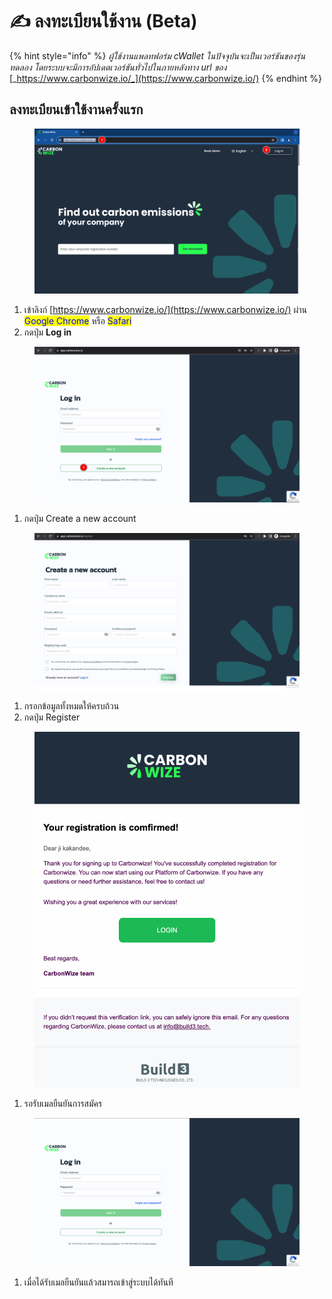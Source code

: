 # ✍ ลงทะเบียนใช้งาน (Beta)

{% hint style="info" %}
_ผู้ใช้งานแพลทฟอร์ม cWallet ในปัจจุบันจะเป็นเวอร์ชันของรุ่นทดลอง โดยระบบจะมีการอัปเดตเวอร์ชันทั่วไปในภายหลังทาง url ของ_ [_https://www.carbonwize.io/_](https://www.carbonwize.io/)
{% endhint %}

## ลงทะเบียนเข้าใช้งานครั้งแรก

<figure><img src="../.gitbook/assets/image (125).png" alt=""><figcaption></figcaption></figure>

1. เข้าลิงก์ [https://www.carbonwize.io/](https://www.carbonwize.io/) ผ่าน <mark style="color:blue;">Google Chrome</mark> หรือ <mark style="color:blue;">Safari</mark>
2. กดปุ่ม **Log in**



<figure><img src="../.gitbook/assets/image (5) (1).png" alt=""><figcaption></figcaption></figure>

1. กดปุ่ม Create a new account

<figure><img src="../.gitbook/assets/image (1) (1) (1) (1).png" alt=""><figcaption></figcaption></figure>

1. กรอกข้อมูลทั้งหมดให้ครบถ้วน
2. กดปุ่ม Register



<figure><img src="../.gitbook/assets/image (2) (1) (1) (1).png" alt=""><figcaption></figcaption></figure>

1. รอรับเมลยืนยันการสมัคร



<figure><img src="../.gitbook/assets/image (3) (1) (1) (1).png" alt=""><figcaption></figcaption></figure>

1. เมื่อได้รับเมลยืนยันแล้วสมารถเข้าสู่ระบบได้ทันที
